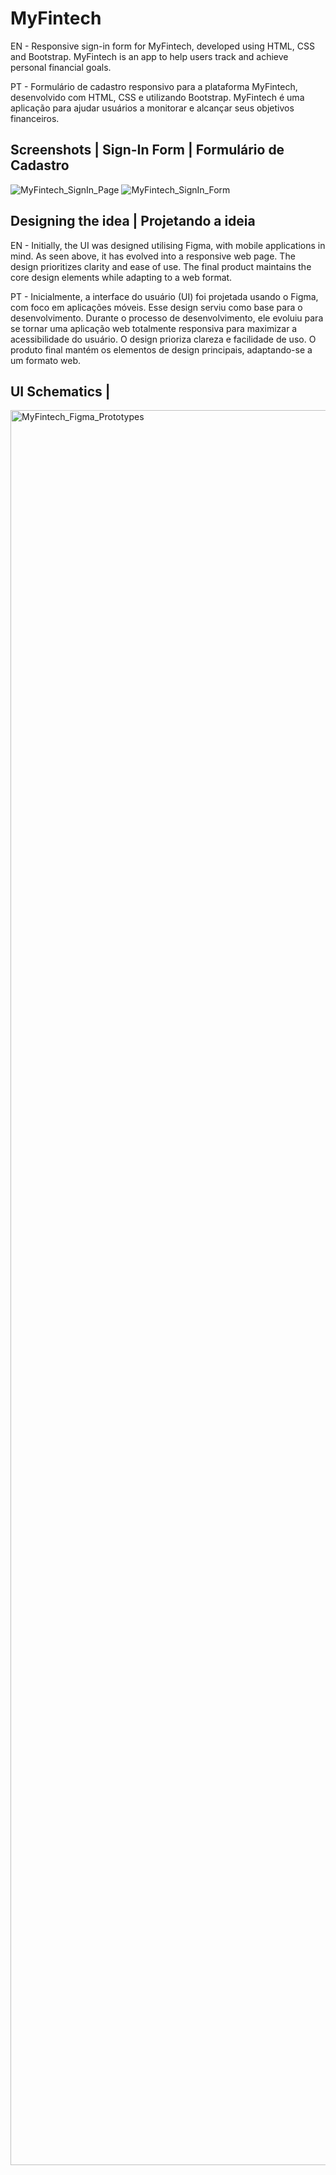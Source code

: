 # MyFintech

EN  - Responsive sign-in form for MyFintech, developed using HTML, CSS and Bootstrap.
MyFintech is an app to help users track and achieve personal financial goals.

PT - Formulário de cadastro responsivo para a plataforma MyFintech, desenvolvido com HTML, CSS e utilizando Bootstrap.
MyFintech é uma aplicação para ajudar usuários a monitorar e alcançar seus objetivos financeiros.


## Screenshots | Sign-In Form | Formulário de Cadastro
![MyFintech_SignIn_Page](https://github.com/user-attachments/assets/ce3e6d1e-4583-40cd-83a5-df0ed7b60e1a)
![MyFintech_SignIn_Form](https://github.com/user-attachments/assets/0fe96750-2152-4c8f-81db-b6f966677720)

## Designing the idea | Projetando a ideia
EN - Initially, the UI was designed utilising Figma, with mobile applications in mind. As seen above, it has evolved into a responsive web page.
The design prioritizes clarity and ease of use. The final product maintains the core design elements while adapting to a web format.

PT - Inicialmente, a interface do usuário (UI) foi projetada usando o Figma, com foco em aplicações móveis. Esse design serviu como base para o desenvolvimento. Durante o processo de desenvolvimento, ele evoluiu para se tornar uma aplicação web totalmente responsiva para maximizar a acessibilidade do usuário. O design prioriza clareza e facilidade de uso. O produto final mantém os elementos de design principais, adaptando-se a um formato web.


## UI Schematics |
<img width="2808" alt="MyFintech_Figma_Prototypes" src="https://github.com/user-attachments/assets/457eb653-0d3e-4b5d-a52f-06cc74bdd6e4" />
